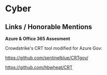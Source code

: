# Cyber

## Links / Honorable Mentions

**Azure & Office 365 Assesment**

Crowdstrike's CRT tool modified for Azure Gov:

https://github.com/sentinelblue/CRTgov/

https://github.com/hbwheat/CRT